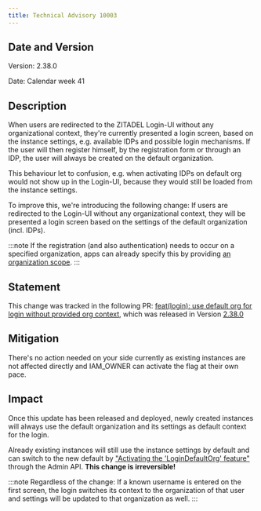 ```yaml
---
title: Technical Advisory 10003
---
```


## Date and Version

Version: 2.38.0

Date: Calendar week 41

## Description

When users are redirected to the ZITADEL Login-UI without any organizational context, they're currently presented a login screen,
based on the instance settings, e.g. available IDPs and possible login mechanisms. If the user will then register himself,
by the registration form or through an IDP, the user will always be created on the default organization.

This behaviour let to confusion, e.g. when activating IDPs on default org would not show up in the Login-UI, because they would still be loaded from the instance settings.

To improve this, we're introducing the following change:
If users are redirected to the Login-UI without any organizational context, they will be presented a login screen based on the settings of the default organization (incl. IDPs).

:::note
If the registration (and also authentication) needs to occur on a specified organization, apps can already
specify this by providing [an organization scope](https://zitadel.com/docs/apis/openidoauth/scopes#reserved-scopes).
:::

## Statement

This change was tracked in the following PR:
[feat(login): use default org for login without provided org context](https://github.com/zitadel/zitadel/pull/6625), which was released in Version [2.38.0](https://github.com/zitadel/zitadel/releases/tag/v2.38.0)

## Mitigation

There's no action needed on your side currently as existing instances are not affected directly and IAM_OWNER can activate the flag at their own pace.

## Impact

Once this update has been released and deployed, newly created instances will always use the default organization and its settings as default context for the login.

Already existing instances will still use the instance settings by default and can switch to the new default by ["Activating the 'LoginDefaultOrg' feature"](https://zitadel.com/docs/apis/resources/admin/admin-service-activate-feature-login-default-org) through the Admin API.
**This change is irreversible!**

:::note
Regardless of the change:
If a known username is entered on the first screen, the login switches its context to the organization of that user and settings will be updated to that organization as well.
:::